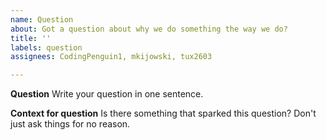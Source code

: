 ```yaml
---
name: Question
about: Got a question about why we do something the way we do?
title: ''
labels: question
assignees: CodingPenguin1, mkijowski, tux2603

---
```


**Question**
Write your question in one sentence.

**Context for question**
Is there something that sparked this question? Don't just ask things for no reason.
